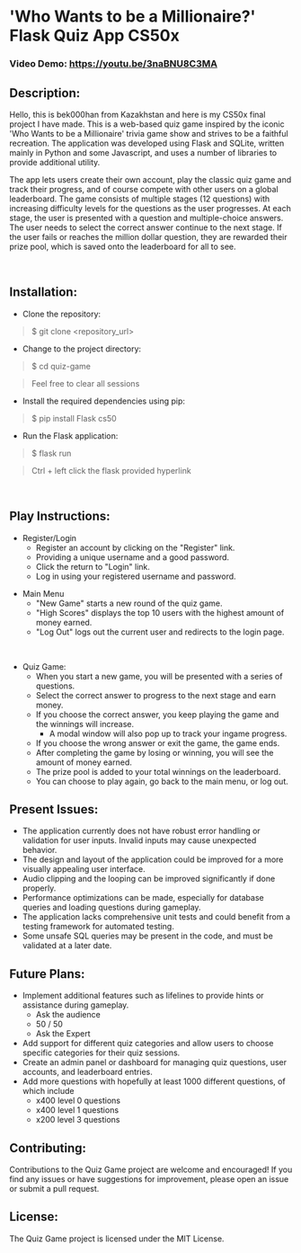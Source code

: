 # 'Who Wants to be a Millionaire?' Flask Quiz App CS50x
### **Video Demo**:  https://youtu.be/3naBNU8C3MA
## **Description**:

Hello, this is bek000han from Kazakhstan and here is my CS50x final project I have made. This is a web-based quiz game inspired by the iconic 'Who Wants to be a Millionaire' trivia game show and strives to be a faithful recreation. The application was developed using Flask and SQLite, written mainly in Python and some Javascript, and uses a number of libraries to provide additional utility.

The app lets users create their own account, play the classic quiz game and track their progress, and of course compete with other users on a global leaderboard. The game consists of multiple stages (12 questions) with increasing difficulty levels for the questions as the user progresses. At each stage, the user is presented with a question and multiple-choice answers. The user needs to select the correct answer continue to the next stage. If the user fails or reaches the million dollar question, they are rewarded their prize pool, which is saved onto the leaderboard for all to see.

&nbsp;
## **Installation**:

- Clone the repository:
> $ git clone <repository_url>
- Change to the project directory:
> $ cd quiz-game

> Feel free to clear all sessions
- Install the required dependencies using pip:
> $ pip install Flask cs50
- Run the Flask application:
> $ flask run

> Ctrl + left click the flask provided hyperlink

&nbsp;
## **Play Instructions**:

* Register/Login
    * Register an account by clicking on the "Register" link.
    - Providing a unique username and a good password.
    - Click the return to "Login" link.
    - Log in using your registered username and password.


- Main Menu
    - "New Game" starts a new round of the quiz game.
    - "High Scores" displays the top 10 users with the highest amount of money earned.
    - "Log Out" logs out the current user and redirects to the login page.

&nbsp;
- Quiz Game:
    - When you start a new game, you will be presented with a series of questions.
    - Select the correct answer to progress to the next stage and earn money.
    - If you choose the correct answer, you keep playing the game and the winnings will increase.
        - A modal window will also pop up to track your ingame progress.
    - If you choose the wrong answer or exit the game, the game ends.
    - After completing the game by losing or winning, you will see the amount of money earned.
    - The prize pool is added to your total winnings on the leaderboard.
    - You can choose to play again, go back to the main menu, or log out.

## **Present Issues**:

- The application currently does not have robust error handling or validation for user inputs.
Invalid inputs may cause unexpected behavior.
- The design and layout of the application could be improved for a more visually appealing user interface.
- Audio clipping and the looping can be improved significantly if done properly.
- Performance optimizations can be made, especially for database queries and loading questions during gameplay.
- The application lacks comprehensive unit tests and could benefit from a testing framework for automated testing.
- Some unsafe SQL queries may be present in the code, and must be validated at a later date.

## **Future Plans**:

- Implement additional features such as lifelines to provide hints or assistance during gameplay.
    - Ask the audience
    - 50 / 50
    - Ask the Expert
- Add support for different quiz categories and allow users to choose specific categories for their quiz sessions.
- Create an admin panel or dashboard for managing quiz questions, user accounts, and leaderboard entries.
- Add more questions with hopefully at least 1000 different questions, of which include
    - x400 level 0 questions
    - x400 level 1 questions
    - x200 level 3 questions

## **Contributing**:

Contributions to the Quiz Game project are welcome and encouraged! If you find any issues or have suggestions for improvement, please open an issue or submit a pull request.

## **License**:

The Quiz Game project is licensed under the MIT License.
